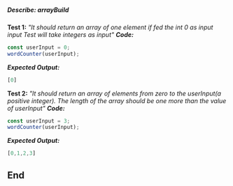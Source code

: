 ##### Describe: arrayBuild
**Test 1:** 
*"It should return an array of one element if fed the int 0 as input input Test will take integers as input"*
***Code:***
```javascript
const userInput = 0;
wordCounter(userInput);
```
***Expected Output:***
```javascript
[0]
```

**Test 2:** 
*"It should return an array of elements from zero to the userInput(a positive integer). The length of the array should be one more than the value of userInput"*
***Code:***
```javascript
const userInput = 3;
wordCounter(userInput);
```
***Expected Output:***
```javascript
[0,1,2,3]
```


## End